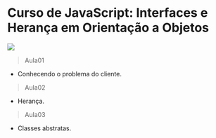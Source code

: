 # Curso de JavaScript: Interfaces e Herança em Orientação a Objetos
![](https://www.alura.com.br/assets/api/share/curso-javascript-polimorfismo.png)

> Aula01
- Conhecendo o problema do cliente.

> Aula02
- Herança.

> Aula03
- Classes abstratas.